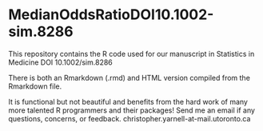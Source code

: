 # MedianOddsRatioDOI10.1002-sim.8286
This repository contains the R code used for our manuscript in Statistics in Medicine DOI 10.1002/sim.8286

There is both an Rmarkdown (.rmd) and HTML version compiled from the Rmarkdown file.

It is functional but not beautiful and benefits from the hard work of many more talented R programmers and their packages!
Send me an email if any questions, concerns, or feedback. 
christopher.yarnell-at-mail.utoronto.ca
